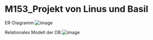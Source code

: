 # M153_Projekt von Linus und Basil

ER-Diagramm
![image](https://user-images.githubusercontent.com/95078140/236476119-28c51cab-161a-44fe-8541-98a461d74c14.png)


Relationales Modell der DB
![image](https://user-images.githubusercontent.com/95078140/236475906-538c153e-dc03-4163-86f4-9a3099536a05.png)


